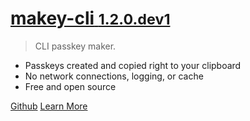 
<!-- [<img src="" alt="logo" width="200"/>](/) -->

# [**makey-cli** **<small>1.2.0.dev1</small>**](/)

> CLI passkey maker.

- Passkeys created and copied right to your clipboard
- No network connections, logging, or cache
- Free and open source

[Github](https://github.com/boldandbrad/makey-cli "Github")
[Learn More](#makey-cli "Learn More")

<!-- ![color](#) -->
